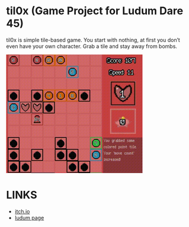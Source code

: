 # til0x (Game Project for Ludum Dare 45)

til0x is simple tile-based game. You start with nothing, at first you don’t even have your own character. Grab a tile and stay away from bombs.

![til0x_gif](til0x_gif.gif)

# LINKS

- [itch.io](https://avodhel.itch.io/til0x)
- [ludum page](https://ldjam.com/events/ludum-dare/45/til0x)

